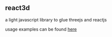 ## react3d

a light javascript library to glue threejs and reactjs

usage examples can be found [here](https://github.com/hku/react3d-examples.git) 

